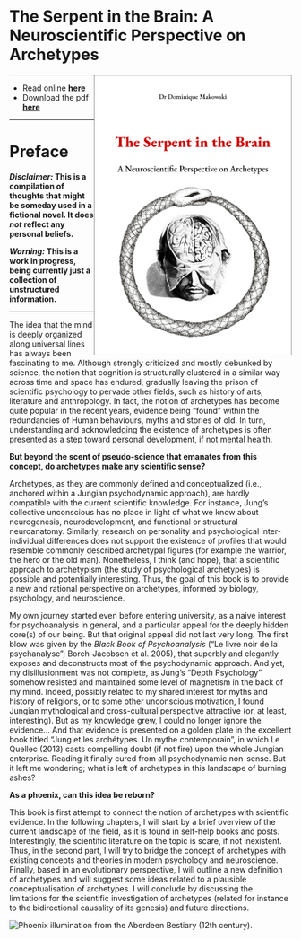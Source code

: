 The Serpent in the Brain: A Neuroscientific Perspective on Archetypes
=====================================================================

<a href="https://dominiquemakowski.github.io/archetypes/">
<img src='content/img/cover_border.png' align="right" height="500" />
</a>

------------------------------------------------------------------------

-   Read online
    [**here**](https://dominiquemakowski.github.io/archetypes/)
-   Download the pdf
    [**here**](https://github.com/DominiqueMakowski/archetypes/raw/master/pdf/archetypes_makowski.pdf)

------------------------------------------------------------------------

<!-- ```{r include=FALSE} -->
<!-- knitr::opts_knit$set(root.dir = './content/') -->
<!-- # setwd("./content/") -->
<!-- ``` -->

Preface
=======

***Disclaimer:* This is a compilation of thoughts that might be someday
used in a fictional novel. It does *not* reflect any personal beliefs.**

***Warning:* This is a work in progress, being currently just a
collection of unstructured information.**

------------------------------------------------------------------------

The idea that the mind is deeply organized along universal lines has
always been fascinating to me. Although strongly criticized and mostly
debunked by science, the notion that cognition is structurally clustered
in a similar way across time and space has endured, gradually leaving
the prison of scientific psychology to pervade other fields, such as
history of arts, literature and anthropology. In fact, the notion of
archetypes has become quite popular in the recent years, evidence being
“found” within the redundancies of Human behaviours, myths and stories
of old. In turn, understanding and acknowledging the existence of
archetypes is often presented as a step toward personal development, if
not mental health.

**But beyond the scent of pseudo-science that emanates from this
concept, do archetypes make any scientific sense?**

Archetypes, as they are commonly defined and conceptualized (i.e.,
anchored within a Jungian psychodynamic approach), are hardly compatible
with the current scientific knowledge. For instance, Jung’s collective
unconscious has no place in light of what we know about neurogenesis,
neurodevelopment, and functional or structural neuroanatomy. Similarly,
research on personality and psychological inter-individual differences
does not support the existence of profiles that would resemble commonly
described archetypal figures (for example the warrior, the hero or the
old man). Nonetheless, I think (and hope), that a scientific approach to
archetypism (the study of psychological archetypes) is possible and
potentially interesting. Thus, the goal of this book is to provide a new
and rational perspective on archetypes, informed by biology, psychology,
and neuroscience.

My own journey started even before entering university, as a naive
interest for psychoanalysis in general, and a particular appeal for the
deeply hidden core(s) of our being. But that original appeal did not
last very long. The first blow was given by the *Black Book of
Psychoanalysis* (“Le livre noir de la psychanalyse”; Borch-Jacobsen et
al. 2005), that superbly and elegantly exposes and deconstructs most of
the psychodynamic approach. And yet, my disillusionment was not
complete, as Jung’s “Depth Psychology” somehow resisted and maintained
some level of magnetism in the back of my mind. Indeed, possibly related
to my shared interest for myths and history of religions, or to some
other unconscious motivation, I found Jungian mythological and
cross-cultural perspective attractive (or, at least, interesting). But
as my knowledge grew, I could no longer ignore the evidence… And that
evidence is presented on a golden plate in the excellent book titled
“Jung et les archétypes. Un mythe contemporain”, in which Le Quellec
(2013) casts compelling doubt (if not fire) upon the whole Jungian
enterprise. Reading it finally cured from all psychodynamic non-sense.
But it left me wondering; what is left of archetypes in this landscape
of burning ashes?

**As a phoenix, can this idea be reborn?**

This book is first attempt to connect the notion of archetypes with
scientific evidence. In the following chapters, I will start by a brief
overview of the current landscape of the field, as it is found in
self-help books and posts. Interestingly, the scientific literature on
the topic is scare, if not inexistent. Thus, in the second part, I will
try to bridge the concept of archetypes with existing concepts and
theories in modern psychology and neuroscience. Finally, based in an
evolutionary perspective, I will outline a new definition of archetypes
and will suggest some ideas related to a plausible conceptualisation of
archetypes. I will conclude by discussing the limitations for the
scientific investigation of archetypes (related for instance to the
bidirectional causality of its genesis) and future directions.

![Phoenix illumination from the Aberdeen Bestiary (12th
century).](/Users/runner/work/archetypes/archetypes/content/img/phoenix_aberdeen_bestiary.jpg)

<!-- ```{r include=FALSE} -->
<!-- knitr::opts_knit$set(root.dir = '../') -->
<!-- # setwd("../") -->
<!-- ``` -->
